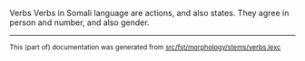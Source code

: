 Verbs
Verbs in Somali language are actions, and also states. They agree in person
and number, and also gender.

* * *

<small>This (part of) documentation was generated from [src/fst/morphology/stems/verbs.lexc](https://github.com/giellalt/lang-som/blob/main/src/fst/morphology/stems/verbs.lexc)</small>
